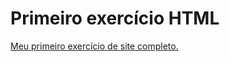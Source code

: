 # Primeiro exercício HTML

 <a href="https://guiguiari.github.io/html-css1/desafio010/index.html">Meu primeiro exercício de site completo.</a>
